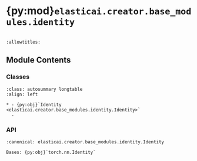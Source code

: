 # {py:mod}`elasticai.creator.base_modules.identity`

```{py:module} elasticai.creator.base_modules.identity
```

```{autodoc2-docstring} elasticai.creator.base_modules.identity
:allowtitles:
```

## Module Contents

### Classes

````{list-table}
:class: autosummary longtable
:align: left

* - {py:obj}`Identity <elasticai.creator.base_modules.identity.Identity>`
  -
````

### API

```{py:class} Identity()
:canonical: elasticai.creator.base_modules.identity.Identity

Bases: {py:obj}`torch.nn.Identity`

```
